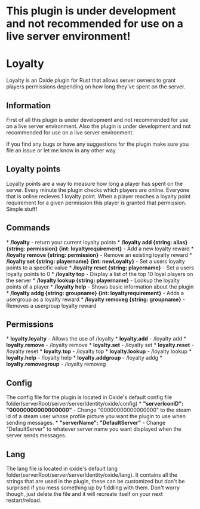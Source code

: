 <h1>This plugin is under development and not recommended for use on a live server environment!</h1>
<h1>Loyalty</h1>
Loyalty is an Oxide plugin for Rust that allows server owners to grant players permissions depending on how long they've spent on the server.

<h2>Information</h2>
First of all this plugin is under development and not recommended for use on a live server environment. Also the plugin is under development and not recommended for use on a live server environment. 

If you find any bugs or have any suggestions for the plugin make sure you file an issue or let me know in any other way.

<h2>Loyalty points</h2>
Loyalty points are a way to measure how long a player has spent on the server. Every minute the plugin checks which players are online. Everyone that is online recieves 1 loyalty point. When a player reaches a loyalty point requirement for a given permission this player is granted that permission. Simple stuff!

<h2>Commands</h2>
* <b>/loyalty</b> - return your current loyalty points
* <b>/loyalty add {string: alias} {string: permission} {int: loyaltyrequirement}</b> - Add a new loyalty reward
* <b>/loyalty remove {string: permission}</b> - Remove an existing loyalty reward
* <b>/loyalty set {string: playername} {int: newLoyalty}</b> - Set a users loyalty points to a specific value
* <b>/loyalty reset {string: playername}</b> - Set a users loyalty points to 0
* <b>/loyalty top</b> - Display a list of the top 10 loyal players on the server
* <b>/loyalty lookup {string: playername}</b> - Lookup the loyalty points of a player
* <b>/loyalty help</b> - Shows basic information about the plugin
* <b>/loyalty addg {string: groupname} {int: loyaltyrequirement}</b> - Adds a usergroup as a loyalty reward 
* <b>/loyalty removeg {string: groupname}</b> - Removes a usergroup loyalty reward

<h2>Permissions</h2>
* <b>loyalty.loyalty</b> - Allows the use of /loyalty
* <b>loyalty.add</b> - /loyalty add
* <b>loyalty.remove</b> - /loyalty remove
* <b>loyalty.set</b> - /loyalty set
* <b>loyalty.reset</b> - /loyalty reset
* <b>loyalty.top</b> - /loyalty top
* <b>loyalty.lookup</b> - /loyalty lookup
* <b>loyalty.help</b> - /loyalty help
* <b>loyalty.addgroup</b> - /loyalty addg
* <b>loyalty.removegroup</b> - /loyalty removeg

<h2>Config</h2>
The config file for the plugin is located in Oxide's default config file folder(serverRoot/server/serverIdentity/oxide/config)
* <b>"serverIconID": "00000000000000000"</b> - Change "00000000000000000" to the steam id of a steam user whose profile picture you want the plugin to use when sending messages.
* <b>"serverName": "DefaultServer"</b> - Change "DefaultServer" to whatever server name you want displayed when the server sends messages.

<h2>Lang</h2>
The lang file is located in oxide's default lang folder(serverRoot/server/serverIdentity/oxide/lang). It contains all the strings that are used in the plugin, these can be customized but don't be surprised if you mess something up by fiddling with them. Don't worry though, just delete the file and it will recreate itself on your next restart/reload.
